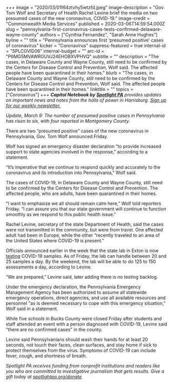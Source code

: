 +++
image = "2020/03/01f64ztvhy5wtzfd.jpeg"
image-description = "Gov. Tom Wolf and Secretary of Health Rachel Levine brief the media on two presumed cases of the new coronavirus, COVID-19."
image-credit = "Commonwealth Media Services"
published = 2020-03-06T14:59:54.000Z
slug = "pennsylvania-first-coronavirus-cases-tests-confirmed-delaware-wayne-county"
authors = ["Cynthia Fernandez", "Sarah Anne Hughes"]
byline = ""
title = "Pennsylvania announces first ‘presumed positive’ cases of coronavirus"
kicker = "Coronavirus"
suppress-featured = true
internal-id = "SPLCOVID06"
internal-budget = ""
arc-id = "P6MG5MVAWRGUVJ24EHOBXVPHVQ"
subtitle = ""
description = "The cases, in Delaware County and Wayne County, still need to be confirmed by the Centers for Disease Control and Prevention, Wolf said. The affected people have been quarantined in their homes."
blurb = "The cases, in Delaware County and Wayne County, still need to be confirmed by the Centers for Disease Control and Prevention, Wolf said. The affected people have been quarantined in their homes."
linktitle = ""
topics = ["Coronavirus"]
+++
<i><b>Capitol Notebook by </b></i><a href="https://lesspage.com/"><i><b>Spotlight PA</b></i></a><i> provides updates on important news and notes from the halls of power in Harrisburg. </i><a href="https://lesspage.com/newsletters"><i>Sign up for our weekly newsletter.</i></a>

*Update, March 9: The number of presumed positive cases in Pennsylvania has risen to six, with four reported in Montgomery County.*

There are two “presumed positive” cases of the new coronavirus in Pennsylvania, Gov. Tom Wolf announced Friday.

Wolf has signed an emergency disaster declaration “to provide increased support to state agencies involved in the response," according to a statement.

“It’s imperative that we continue to respond quickly and accurately to the coronavirus and its introduction into Pennsylvania,” Wolf said.

The cases of COVID-19, in Delaware County and Wayne County, still need to be confirmed by the Centers for Disease Control and Prevention. The affected people, who are adults, have been quarantined in their homes.

“I want to emphasize we all should remain calm here,” Wolf told reporters Friday. “I can assure you that our state government will continue to function smoothly as we respond to this public health issue.”

Rachel Levine, secretary of the state Department of Health, said the cases were not transmitted in the community, but were from travel. One affected adult had been in Europe, while the other “recently traveled to an area of the United States where COVID-19 is present.”

Officials announced earlier in the week that the state lab in Exton is now [testing](https://lesspage.com/news/2020/03/pennsylvania-coronavirus-testing-state-labs/) COVID-19 samples. As of Friday, the lab can handle between 20 and 25 samples a day. By the weekend, the lab will be able to do 125 to 150 assessments a day, according to Levine.

“We are prepared,” Levine said, later adding there is no testing backlog.

Under the emergency declaration, the Pennsylvania Emergency Management Agency has been authorized to assume all statewide emergency operations, direct agencies, and use all available resources and personnel "as is deemed necessary to cope with this emergency situation,” Wolf said in a statement.

While five schools in Bucks County were closed Friday after students and staff attended an event with a person diagnosed with COVID-19, Levine said “there are no confirmed cases" in the county.

Levine said Pennsylvanians should wash their hands for at least 20 seconds, not touch their faces, clean surfaces, and stay home if sick to protect themselves from the virus. Symptoms of COVID-19 can include fever, cough, and shortness of breath.

<i>Spotlight PA receives funding from nonprofit institutions and readers like you who are committed to investigative journalism that gets results. Give a gift today at </i><a href="https://lesspage.com/donate"><i>spotlightpa.org/donate</i></a><i>.</i>
